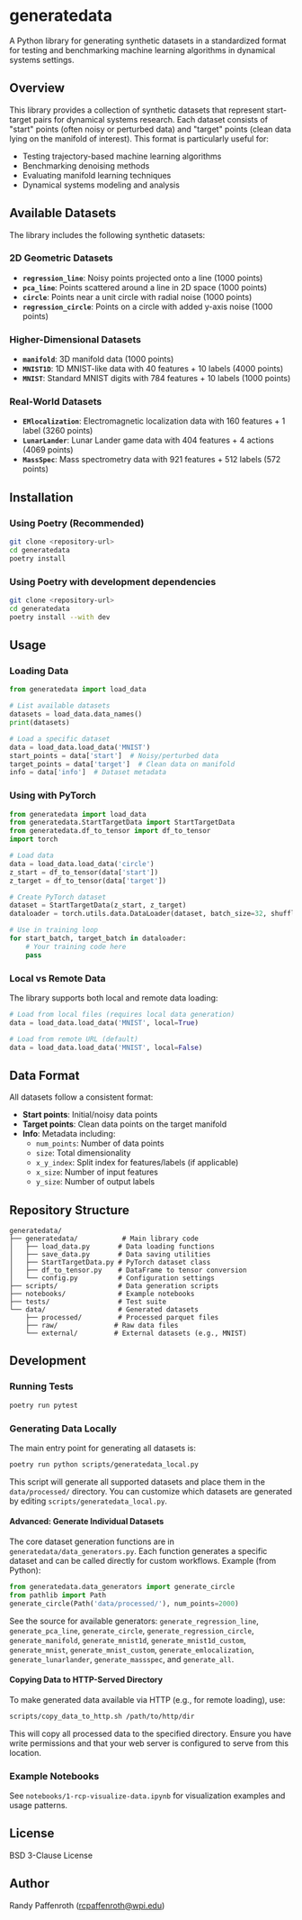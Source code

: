 # generatedata

A Python library for generating synthetic datasets in a standardized format for testing and benchmarking machine learning algorithms in dynamical systems settings.

## Overview

This library provides a collection of synthetic datasets that represent start-target pairs for dynamical systems research. Each dataset consists of "start" points (often noisy or perturbed data) and "target" points (clean data lying on the manifold of interest). This format is particularly useful for:

- Testing trajectory-based machine learning algorithms
- Benchmarking denoising methods
- Evaluating manifold learning techniques
- Dynamical systems modeling and analysis

## Available Datasets

The library includes the following synthetic datasets:

### 2D Geometric Datasets
- **`regression_line`**: Noisy points projected onto a line (1000 points)
- **`pca_line`**: Points scattered around a line in 2D space (1000 points)  
- **`circle`**: Points near a unit circle with radial noise (1000 points)
- **`regression_circle`**: Points on a circle with added y-axis noise (1000 points)

### Higher-Dimensional Datasets
- **`manifold`**: 3D manifold data (1000 points)
- **`MNIST1D`**: 1D MNIST-like data with 40 features + 10 labels (4000 points)
- **`MNIST`**: Standard MNIST digits with 784 features + 10 labels (1000 points)

### Real-World Datasets
- **`EMlocalization`**: Electromagnetic localization data with 160 features + 1 label (3260 points)
- **`LunarLander`**: Lunar Lander game data with 404 features + 4 actions (4069 points)
- **`MassSpec`**: Mass spectrometry data with 921 features + 512 labels (572 points)

## Installation

### Using Poetry (Recommended)
```bash
git clone <repository-url>
cd generatedata
poetry install 
```

### Using Poetry with development dependencies
```bash
git clone <repository-url>
cd generatedata
poetry install --with dev
```

## Usage

### Loading Data

```python
from generatedata import load_data

# List available datasets
datasets = load_data.data_names()
print(datasets)

# Load a specific dataset
data = load_data.load_data('MNIST')
start_points = data['start']  # Noisy/perturbed data
target_points = data['target']  # Clean data on manifold
info = data['info']  # Dataset metadata
```

### Using with PyTorch

```python
from generatedata import load_data
from generatedata.StartTargetData import StartTargetData
from generatedata.df_to_tensor import df_to_tensor
import torch

# Load data
data = load_data.load_data('circle')
z_start = df_to_tensor(data['start'])
z_target = df_to_tensor(data['target'])

# Create PyTorch dataset
dataset = StartTargetData(z_start, z_target)
dataloader = torch.utils.data.DataLoader(dataset, batch_size=32, shuffle=True)

# Use in training loop
for start_batch, target_batch in dataloader:
    # Your training code here
    pass
```

### Local vs Remote Data

The library supports both local and remote data loading:

```python
# Load from local files (requires local data generation)
data = load_data.load_data('MNIST', local=True)

# Load from remote URL (default)
data = load_data.load_data('MNIST', local=False)
```

## Data Format

All datasets follow a consistent format:

- **Start points**: Initial/noisy data points
- **Target points**: Clean data points on the target manifold
- **Info**: Metadata including:
  - `num_points`: Number of data points
  - `size`: Total dimensionality
  - `x_y_index`: Split index for features/labels (if applicable)
  - `x_size`: Number of input features
  - `y_size`: Number of output labels

## Repository Structure

```
generatedata/
├── generatedata/           # Main library code
│   ├── load_data.py       # Data loading functions
│   ├── save_data.py       # Data saving utilities
│   ├── StartTargetData.py # PyTorch dataset class
│   ├── df_to_tensor.py    # DataFrame to tensor conversion
│   └── config.py          # Configuration settings
├── scripts/               # Data generation scripts
├── notebooks/             # Example notebooks
├── tests/                 # Test suite
└── data/                  # Generated datasets
    ├── processed/         # Processed parquet files
    ├── raw/              # Raw data files
    └── external/         # External datasets (e.g., MNIST)
```

## Development


### Running Tests
```bash
poetry run pytest
```

### Generating Data Locally
The main entry point for generating all datasets is:
```bash
poetry run python scripts/generatedata_local.py
```
This script will generate all supported datasets and place them in the `data/processed/` directory. You can customize which datasets are generated by editing `scripts/generatedata_local.py`.

#### Advanced: Generate Individual Datasets
The core dataset generation functions are in `generatedata/data_generators.py`. Each function generates a specific dataset and can be called directly for custom workflows. Example (from Python):
```python
from generatedata.data_generators import generate_circle
from pathlib import Path
generate_circle(Path('data/processed/'), num_points=2000)
```
See the source for available generators: `generate_regression_line`, `generate_pca_line`, `generate_circle`, `generate_regression_circle`, `generate_manifold`, `generate_mnist1d`, `generate_mnist1d_custom`, `generate_mnist`, `generate_mnist_custom`, `generate_emlocalization`, `generate_lunarlander`, `generate_massspec`, and `generate_all`.

#### Copying Data to HTTP-Served Directory
To make generated data available via HTTP (e.g., for remote loading), use:
```bash
scripts/copy_data_to_http.sh /path/to/http/dir
```
This will copy all processed data to the specified directory. Ensure you have write permissions and that your web server is configured to serve from this location.

### Example Notebooks
See `notebooks/1-rcp-visualize-data.ipynb` for visualization examples and usage patterns.

## License

BSD 3-Clause License

## Author

Randy Paffenroth (rcpaffenroth@wpi.edu)
